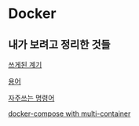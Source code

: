 # Docker

## 내가 보려고 정리한 것들

[쓰게된 계기](./01.쓰게된-계기.md)

[용어](./02.용어.md)

[자주쓰는 명령어](./03.자주쓰는-명령어.md)

[docker-compose with multi-container](./04.docer_compose.md)
